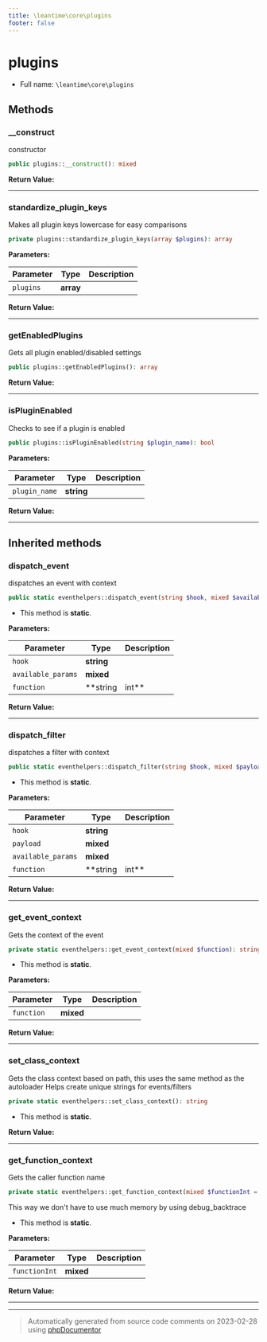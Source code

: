 ```yaml
---
title: \leantime\core\plugins
footer: false
---
```


# plugins





* Full name: `\leantime\core\plugins`



## Methods

### __construct

constructor

```php
public plugins::__construct(): mixed
```









**Return Value:**





---
### standardize_plugin_keys

Makes all plugin keys lowercase for easy comparisons

```php
private plugins::standardize_plugin_keys(array $plugins): array
```








**Parameters:**

| Parameter | Type | Description |
|-----------|------|-------------|
| `plugins` | **array** |  |


**Return Value:**





---
### getEnabledPlugins

Gets all plugin enabled/disabled settings

```php
public plugins::getEnabledPlugins(): array
```









**Return Value:**





---
### isPluginEnabled

Checks to see if a plugin is enabled

```php
public plugins::isPluginEnabled(string $plugin_name): bool
```








**Parameters:**

| Parameter | Type | Description |
|-----------|------|-------------|
| `plugin_name` | **string** |  |


**Return Value:**





---


## Inherited methods

### dispatch_event

dispatches an event with context

```php
public static eventhelpers::dispatch_event(string $hook, mixed $available_params = [], string|int $function = null): void
```



* This method is **static**.




**Parameters:**

| Parameter | Type | Description |
|-----------|------|-------------|
| `hook` | **string** |  |
| `available_params` | **mixed** |  |
| `function` | **string|int** |  |


**Return Value:**





---
### dispatch_filter

dispatches a filter with context

```php
public static eventhelpers::dispatch_filter(string $hook, mixed $payload, mixed $available_params = [], string|int $function = null): mixed
```



* This method is **static**.




**Parameters:**

| Parameter | Type | Description |
|-----------|------|-------------|
| `hook` | **string** |  |
| `payload` | **mixed** |  |
| `available_params` | **mixed** |  |
| `function` | **string|int** |  |


**Return Value:**





---
### get_event_context

Gets the context of the event

```php
private static eventhelpers::get_event_context(mixed $function): string
```



* This method is **static**.




**Parameters:**

| Parameter | Type | Description |
|-----------|------|-------------|
| `function` | **mixed** |  |


**Return Value:**





---
### set_class_context

Gets the class context based on path, this uses the same method as the autoloader
Helps create unique strings for events/filters

```php
private static eventhelpers::set_class_context(): string
```



* This method is **static**.





**Return Value:**





---
### get_function_context

Gets the caller function name

```php
private static eventhelpers::get_function_context(mixed $functionInt = null): string
```

This way we don't have to use much memory by using debug_backtrace

* This method is **static**.




**Parameters:**

| Parameter | Type | Description |
|-----------|------|-------------|
| `functionInt` | **mixed** |  |


**Return Value:**





---


---
> Automatically generated from source code comments on 2023-02-28 using [phpDocumentor](http://www.phpdoc.org/)
